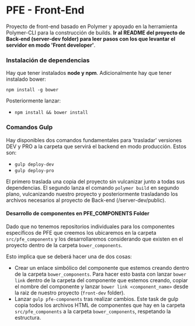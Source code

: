 # PFE - Front-End

Proyecto de front-end basado en Polymer y apoyado en la herramienta Polymer-CLI para la construcción de builds. **Ir al README del proyecto de Back-end (server-dev folder) para leer pasos con los que levantar el servidor en modo 'Front developer'**.

### Instalación de dependencias

Hay que tener instalados **node y npm**. Adicionalmente hay que tener instalado bower:

`npm install -g bower`

Posteriormente lanzar:

- `npm install && bower install`

### Comandos Gulp

Hay disponibles dos comandos fundamentales para 'trasladar' versiones DEV y PRO a la carpeta que servirá el backend en modo producción. Estos son:

- `gulp deploy-dev`
- `gulp deploy-pro`

El primero traslada una copia del proyecto sin vulcanizar junto a todas sus dependencias. El segundo lanza el comando `polymer build` en segundo plano, vulcanizando nuestro proyecto y posteriormente trasladando los archivos necesarios al proyecto de Back-end (/server-dev/public).

#### Desarrollo de componentes en PFE_COMPONENTS Folder

Dado que no tenemos repositorios individuales para los componentes específicos de PFE que creemos los ubicaremos en la carpeta `src/pfe_components` y los desarrollaremos considerando que existen en el proyecto dentro de la carpeta `bower_components`.

Esto implica que se deberá hacer una de dos cosas:
- Crear un enlace simbólico del componente que estemos creando dentro de la carpeta `bower_components`. Para hacer esto basta con lanzar `bower link` dentro de la carpeta del componente que estemos creando, copiar el nombre del componente y lanzar `bower link <component_name>` desde la raiz de nuestro proyecto (`front-dev` folder).
- Lanzar `gulp pfe-components` tras realizar cambios. Este task de gulp copia todos los archivos HTML de componentes que hay en la carpeta `src/pfe_components` a la carpeta `bower_components`, respetando la estructura.
